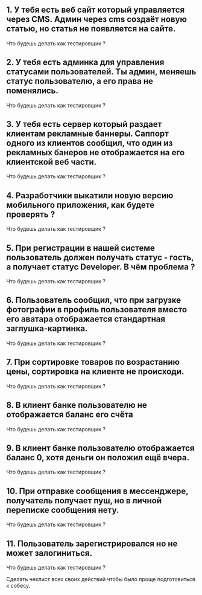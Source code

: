 ## 1. У тебя есть веб сайт который управляется через CMS. Админ через cms создаёт новую статью, но статья не появляется на сайте.
Что будешь делать как тестировщик ?


## 2. У тебя есть админка для управления статусами пользователей. Ты админ, меняешь статус пользователю, а его права не поменялись.  
Что будешь делать как тестировщик ?


## 3. У тебя есть сервер который раздает клиентам рекламные баннеры. Саппорт одного из клиентов сообщил, что один из рекламных банеров не отображается на его клиентской веб части.
 Что будешь делать как тестировщик ?


## 4. Разработчики выкатили новую версию мобильного приложения, как будете проверять ?
 Что будешь делать как тестировщик ?


## 5. При регистрации в нашей системе пользователь должен получать статус - гость, а получает статус Developer. В чём проблема ?
 Что будешь делать как тестировщик ?


## 6. Пользователь сообщил, что при загрузке фотографии в профиль пользователя вместо его аватара отображается стандартная заглушка-картинка.
 Что будешь делать как тестировщик ?


## 7. При сортировке товаров по возрастанию цены, сортировка на клиенте не происходи.
 Что будешь делать как тестировщик ?


## 8. В клиент банке пользователю не отображается баланс его счёта
 Что будешь делать как тестировщик ?


## 9. В клиент банке пользователю отображается баланс 0, хотя деньги он положил ещё вчера.
 Что будешь делать как тестировщик ?


## 10. При отправке сообщения в мессенджере, получатель получает пуш, но в личной переписке сообщения нету.
 Что будешь делать как тестировщик ?


## 11. Пользователь зарегистрировался но не может залогиниться.
Что будешь делать как тестировщик ?


Сделать чеклист всех своих действий чтобы было проще подготовиться к собесу.
